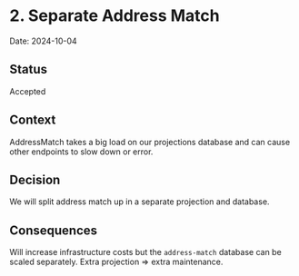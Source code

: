 # 2. Separate Address Match

Date: 2024-10-04

## Status

Accepted

## Context

AddressMatch takes a big load on our projections database and can cause other endpoints to slow down or error.

## Decision

We will split address match up in a separate projection and database.

## Consequences

Will increase infrastructure costs but the `address-match` database can be scaled separately.
Extra projection => extra maintenance.
